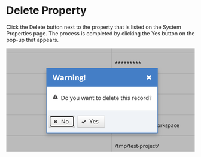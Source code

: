 # Delete Property

Click the Delete button next to the property that is listed on the System Properties page. The process is completed by clicking the Yes button on the pop-up that appears.



![](../../../.gitbook/assets/SystemPropertyFormDelete.png)
